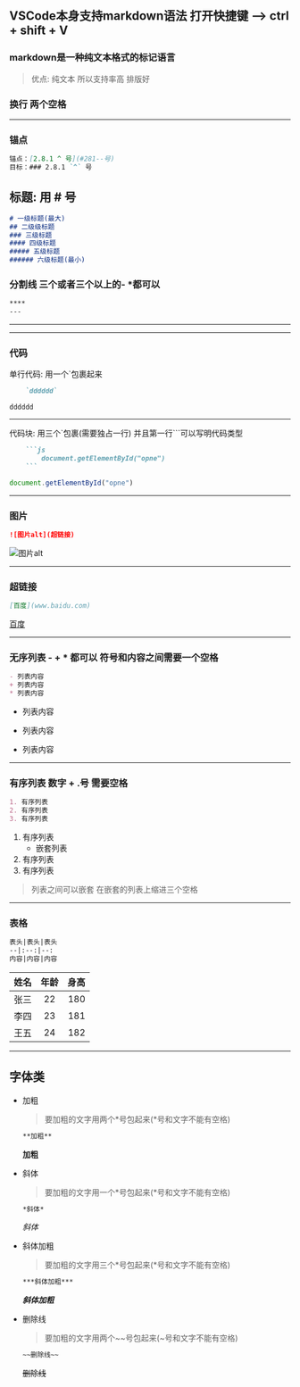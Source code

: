 
## VSCode本身支持markdown语法 打开快捷键 --> ctrl + shift + V

### markdown是一种纯文本格式的标记语言
> 优点: 纯文本 所以支持率高 排版好

### 换行 两个空格

---

### 锚点
```markdown
锚点：[2.8.1 ^ 号](#281--号)
目标：### 2.8.1 `^` 号
```

## 标题: 用 # 号
```markdown
# 一级标题(最大) 
## 二级级标题
### 三级标题
#### 四级标题
##### 五级标题
###### 六级标题(最小)
```

### 分割线 三个或者三个以上的- *都可以
```markdown
****
---
```
****
----

### 代码
单行代码: 用一个`包裹起来
```markdown
    `dddddd`
```
`dddddd`

---

代码块: 用三个`包裹(需要独占一行) 并且第一行\```可以写明代码类型
```markdown
    ```js
        document.getElementById("opne")
    ```
```

```js
document.getElementById("opne")
```

---

### 图片
```markdown
![图片alt](超链接)
```
![图片alt](超链接)

---

### 超链接
```markdown
[百度](www.baidu.com)
```
[百度](www.baidu.com)

---

### 无序列表 - + * 都可以 符号和内容之间需要一个空格
```markdown
- 列表内容
+ 列表内容
* 列表内容
```

- 列表内容
+ 列表内容
* 列表内容

---

### 有序列表 数字 + .号 需要空格
```markdown
1. 有序列表
2. 有序列表
3. 有序列表
```
1. 有序列表
   + 嵌套列表
2. 有序列表
3. 有序列表

> 列表之间可以嵌套 在嵌套的列表上缩进三个空格

---

### 表格
```markdown
表头|表头|表头
--|:--:|--:
内容|内容|内容
```

姓名|年龄|身高
--|:--:|--:
张三|22|180
李四|23|181
王五|24|182

---

## 字体类
+ 加粗
    > 要加粗的文字用两个*号包起来(\*号和文字不能有空格)
    ```markdown 
    **加粗**
    ```
    **加粗**

+ 斜体
    > 要加粗的文字用一个*号包起来(\*号和文字不能有空格)  
    ```markdown
    *斜体*
    ```
    *斜体*

+ 斜体加粗
    > 要加粗的文字用三个*号包起来(\*号和文字不能有空格)  
    ```markdown
    ***斜体加粗***
    ```
    ***斜体加粗***

+ 删除线
    > 要加粗的文字用两个~~号包起来(~号和文字不能有空格)  
    ```markdown
    ~~删除线~~
    ```
    ~~删除线~~

